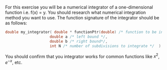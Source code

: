 For this exercise you will be a numerical integrator of a one-dimensional function i.e. f(x) = y. You should research what numerical integration method you want to use. The function signature of the integrator should be as follows:
```c
double my_integrator( double * functionPtr(double) /* function to be integrated */, 
                    double a /* left bound */,
                    double b /* right bound*/,
                    int N /* number of subdivisions to integrate */  )
```

You should confirm that you integrator works for common functions like $x^2$, $e^{-x}$, etc.